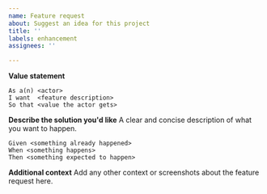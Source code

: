 ```yaml
---
name: Feature request
about: Suggest an idea for this project
title: ''
labels: enhancement
assignees: ''

---
```


**Value statement**
```
As a(n) <actor>
I want  <feature description>
So that <value the actor gets>
```

**Describe the solution you'd like**
A clear and concise description of what you want to happen.
```
Given <something already happened>
When <something happens>
Then <something expected to happen>
```

**Additional context**
Add any other context or screenshots about the feature request here.
